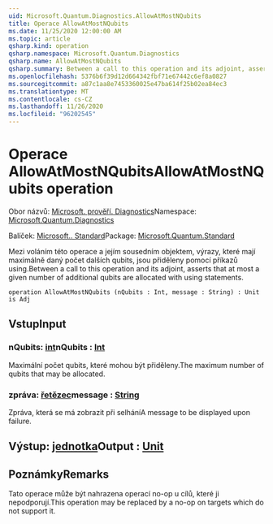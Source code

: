 ```yaml
---
uid: Microsoft.Quantum.Diagnostics.AllowAtMostNQubits
title: Operace AllowAtMostNQubits
ms.date: 11/25/2020 12:00:00 AM
ms.topic: article
qsharp.kind: operation
qsharp.namespace: Microsoft.Quantum.Diagnostics
qsharp.name: AllowAtMostNQubits
qsharp.summary: Between a call to this operation and its adjoint, asserts that at most a given number of additional qubits are allocated with using statements.
ms.openlocfilehash: 5376b6f39d12d664342fbf71e67442c6ef8a0827
ms.sourcegitcommit: a87c1aa8e7453360025e47ba614f25b02ea84ec3
ms.translationtype: MT
ms.contentlocale: cs-CZ
ms.lasthandoff: 11/26/2020
ms.locfileid: "96202545"
---
```

# <a name="allowatmostnqubits-operation"></a><span data-ttu-id="c9b0a-102">Operace AllowAtMostNQubits</span><span class="sxs-lookup"><span data-stu-id="c9b0a-102">AllowAtMostNQubits operation</span></span>

<span data-ttu-id="c9b0a-103">Obor názvů: [Microsoft. prověří. Diagnostics](xref:Microsoft.Quantum.Diagnostics)</span><span class="sxs-lookup"><span data-stu-id="c9b0a-103">Namespace: [Microsoft.Quantum.Diagnostics](xref:Microsoft.Quantum.Diagnostics)</span></span>

<span data-ttu-id="c9b0a-104">Balíček: [Microsoft.. Standard](https://nuget.org/packages/Microsoft.Quantum.Standard)</span><span class="sxs-lookup"><span data-stu-id="c9b0a-104">Package: [Microsoft.Quantum.Standard](https://nuget.org/packages/Microsoft.Quantum.Standard)</span></span>


<span data-ttu-id="c9b0a-105">Mezi voláním této operace a jejím sousedním objektem, výrazy, které mají maximálně daný počet dalších qubits, jsou přiděleny pomocí příkazů using.</span><span class="sxs-lookup"><span data-stu-id="c9b0a-105">Between a call to this operation and its adjoint, asserts that at most a given number of additional qubits are allocated with using statements.</span></span>

```qsharp
operation AllowAtMostNQubits (nQubits : Int, message : String) : Unit is Adj
```


## <a name="input"></a><span data-ttu-id="c9b0a-106">Vstup</span><span class="sxs-lookup"><span data-stu-id="c9b0a-106">Input</span></span>

### <a name="nqubits--int"></a><span data-ttu-id="c9b0a-107">nQubits: [int](xref:microsoft.quantum.lang-ref.int)</span><span class="sxs-lookup"><span data-stu-id="c9b0a-107">nQubits : [Int](xref:microsoft.quantum.lang-ref.int)</span></span>

<span data-ttu-id="c9b0a-108">Maximální počet qubits, které mohou být přiděleny.</span><span class="sxs-lookup"><span data-stu-id="c9b0a-108">The maximum number of qubits that may be allocated.</span></span>


### <a name="message--string"></a><span data-ttu-id="c9b0a-109">zpráva: [řetězec](xref:microsoft.quantum.lang-ref.string)</span><span class="sxs-lookup"><span data-stu-id="c9b0a-109">message : [String](xref:microsoft.quantum.lang-ref.string)</span></span>

<span data-ttu-id="c9b0a-110">Zpráva, která se má zobrazit při selhání</span><span class="sxs-lookup"><span data-stu-id="c9b0a-110">A message to be displayed upon failure.</span></span>



## <a name="output--unit"></a><span data-ttu-id="c9b0a-111">Výstup: [jednotka](xref:microsoft.quantum.lang-ref.unit)</span><span class="sxs-lookup"><span data-stu-id="c9b0a-111">Output : [Unit](xref:microsoft.quantum.lang-ref.unit)</span></span>



## <a name="remarks"></a><span data-ttu-id="c9b0a-112">Poznámky</span><span class="sxs-lookup"><span data-stu-id="c9b0a-112">Remarks</span></span>

<span data-ttu-id="c9b0a-113">Tato operace může být nahrazena operací no-op u cílů, které ji nepodporují.</span><span class="sxs-lookup"><span data-stu-id="c9b0a-113">This operation may be replaced by a no-op on targets which do not support it.</span></span>